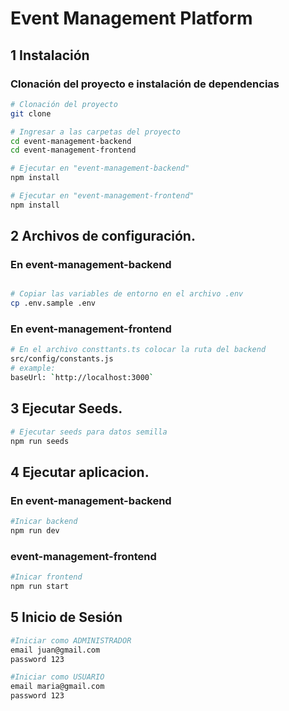 # Event Management Platform

## 1 Instalación

### Clonación del proyecto e instalación de dependencias

```bash
# Clonación del proyecto
git clone 

# Ingresar a las carpetas del proyecto
cd event-management-backend
cd event-management-frontend

# Ejecutar en "event-management-backend"
npm install

# Ejecutar en "event-management-frontend"
npm install
```

## 2 Archivos de configuración.

### En event-management-backend

```bash

# Copiar las variables de entorno en el archivo .env
cp .env.sample .env

```

### En event-management-frontend

```bash
# En el archivo consttants.ts colocar la ruta del backend
src/config/constants.js
# example: 
baseUrl: `http://localhost:3000`

```
## 3 Ejecutar Seeds.

```bash
# Ejecutar seeds para datos semilla
npm run seeds
```

## 4 Ejecutar aplicacion.

### En event-management-backend

```bash
#Inicar backend
npm run dev
```

### event-management-frontend

```bash
#Inicar frontend
npm run start
```

## 5 Inicio de Sesión

```bash
#Iniciar como ADMINISTRADOR
email juan@gmail.com 
password 123
```

```bash
#Iniciar como USUARIO
email maria@gmail.com
password 123
```
